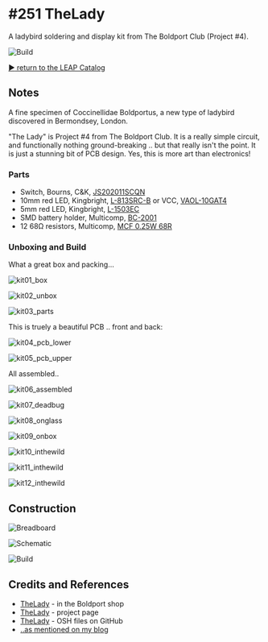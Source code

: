 # #251 TheLady

A ladybird soldering and display kit from The Boldport Club (Project #4).

![Build](./assets/TheLady_build.jpg?raw=true)


[:arrow_forward: return to the LEAP Catalog](http://leap.tardate.com)

## Notes

A fine specimen of Coccinellidae Boldportus, a new type of ladybird discovered in Bermondsey, London.

"The Lady" is Project #4 from The Boldport Club. It is a really simple circuit, and functionally nothing ground-breaking ..
but that really isn't the point. It is just a stunning bit of PCB design. Yes, this is more art than electronics!

### Parts

* Switch, Bourns, C&K, [JS202011SCQN](http://uk.farnell.com/2320019)
* 10mm red LED, Kingbright, [L-813SRC-B](http://uk.farnell.com/1142466) or VCC, [VAOL-10GAT4](http://uk.farnell.com/1712772)
* 5mm red LED, Kingbright, [L-1503EC](http://uk.farnell.com/2335729)
* SMD battery holder, Multicomp, [BC-2001](http://uk.farnell.com/)
* 12 68Ω resistors, Multicomp, [MCF 0.25W 68R](http://uk.farnell.com/9339647)

### Unboxing and Build

What a great box and packing...

![kit01_box](./assets/kit01_box.jpg?raw=true)

![kit02_unbox](./assets/kit02_unbox.jpg?raw=true)

![kit03_parts](./assets/kit03_parts.jpg?raw=true)

This is truely a beautiful PCB .. front and back:

![kit04_pcb_lower](./assets/kit04_pcb_lower.jpg?raw=true)

![kit05_pcb_upper](./assets/kit05_pcb_upper.jpg?raw=true)

All assembled..

![kit06_assembled](./assets/kit06_assembled.jpg?raw=true)

![kit07_deadbug](./assets/kit07_deadbug.jpg?raw=true)

![kit08_onglass](./assets/kit08_onglass.jpg?raw=true)

![kit09_onbox](./assets/kit09_onbox.jpg?raw=true)

![kit10_inthewild](./assets/kit10_inthewild.jpg?raw=true)

![kit11_inthewild](./assets/kit11_inthewild.jpg?raw=true)

![kit12_inthewild](./assets/kit12_inthewild.jpg?raw=true)


## Construction

![Breadboard](./assets/TheLady_bb.jpg?raw=true)

![Schematic](./assets/TheLady_schematic.jpg?raw=true)

![Build](./assets/TheLady_build.jpg?raw=true)

## Credits and References
* [TheLady](http://www.boldport.club/shop/product/322512682) - in the Boldport shop
* [TheLady](http://www.boldport.com/products/the-lady/) - project page
* [TheLady](https://github.com/boldport/thelady) - OSH files on GitHub
* [..as mentioned on my blog](http://blog.tardate.com/2017/02/leap251-the-lady.html)
